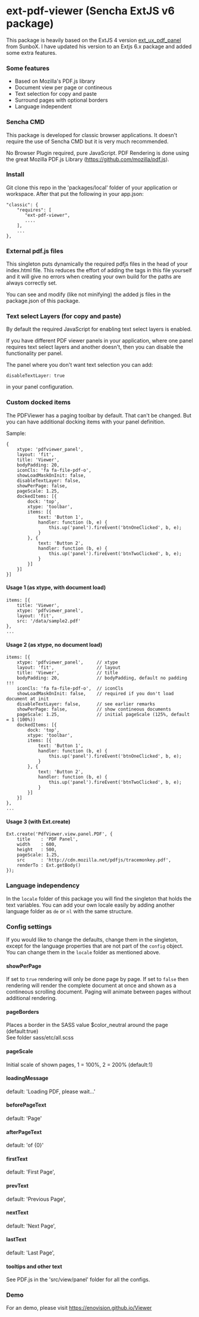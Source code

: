 ext-pdf-viewer (Sencha ExtJS v6 package)
========================================

This package is heavily based on the ExtJS 4 version <a href="http://SunboX.github.com/ext_ux_pdf_panel/demo/">ext_ux_pdf_panel</a> from SunboX. I have updated his version to
an Extjs 6.x package and added some extra features.

### Some features ###
* Based on Mozilla's PDF.js library
* Document view per page or contineous
* Text selection for copy and paste
* Surround pages with optional borders
* Language independent 

### Sencha CMD ###
This package is developed for classic browser applications. It doesn't require
the use of Sencha CMD but it is very much recommended.

No Browser Plugin required, pure JavaScript. PDF Rendering is done using the great Mozilla PDF.js Library (<a href="https://github.com/mozilla/pdf.js">https://github.com/mozilla/pdf.js</a>).

### Install ###
Git clone this repo in the 'packages/local' folder of your application or workspace.
After that put the following in your app.json:

    "classic": {
        "requires": [
           "ext-pdf-viewer",
           ....
        ],
        ...
    },

### External pdf.js files

This singleton puts dynamically the required pdfjs files in the head of your index.html file.
This reduces the effort of adding the tags in this file yourself and it will give no errors
when creating your own build for the paths are always correctly set.

You can see and modify (like not minifying) the added js files in the package.json of this package.

### Text select Layers (for copy and paste) ###
By default the required JavaScript for enabling text select layers is enabled.

If you have different PDF viewer panels in your application, where one panel requires text select layers
and another doesn't, then you can disable the functionality per panel.

The panel where you don't want text selection you can add:

    disableTextLayer: true
    
in your panel configuration.
    
### Custom docked items ###
The PDFViewer has a paging toolbar by default. That can't be changed. But you can have additional
docking items with your panel definition. 

Sample:
    
    {
        xtype: 'pdfviewer_panel',
        layout: 'fit',
        title: 'Viewer',
        bodyPadding: 20,
        iconCls: 'fa fa-file-pdf-o',
        showLoadMaskOnInit: false,
        disableTextLayer: false,
        showPerPage: false,
        pageScale: 1.25,
        dockedItems: [{
            dock: 'top',
            xtype: 'toolbar',
            items: [{
                text: 'Button 1',
                handler: function (b, e) {
                    this.up('panel').fireEvent('btnOneClicked', b, e);
                }
            }, {
                text: 'Button 2',
                handler: function (b, e) {
                    this.up('panel').fireEvent('btnTwoClicked', b, e);
                }
            }]
        }]
    }]
    
#### Usage 1 (as xtype, with document load) ####

    items: [{
        title: 'Viewer',
        xtype: 'pdfviewer_panel',
        layout: 'fit',
        src: '/data/sample2.pdf'
    },
    ...  
      
#### Usage 2 (as xtype, no document load) ####

    items: [{
        xtype: 'pdfviewer_panel',     // xtype
        layout: 'fit',                // layout           
        title: 'Viewer',              // title
        bodyPadding: 20,              // bodyPadding, default no padding !!!
        iconCls: 'fa fa-file-pdf-o',  // iconCls
        showLoadMaskOnInit: false,    // required if you don't load document at init
        disableTextLayer: false,      // see earlier remarks
        showPerPage: false,           // show contineous documents
        pageScale: 1.25,              // initial pageScale (125%, default = 1 (100%))
        dockedItems: [{                  
            dock: 'top',
            xtype: 'toolbar',
            items: [{
                text: 'Button 1',
                handler: function (b, e) {
                    this.up('panel').fireEvent('btnOneClicked', b, e);
                }
            }, {
                text: 'Button 2',
                handler: function (b, e) {
                    this.up('panel').fireEvent('btnTwoClicked', b, e);
                }
            }]
        }]
    },
    ...        


#### Usage 3 (with Ext.create) ####

    Ext.create('PdfViewer.view.panel.PDF', {
        title    : 'PDF Panel',
        width    : 600,
        height   : 500,
        pageScale: 1.25, 
        src      : 'http://cdn.mozilla.net/pdfjs/tracemonkey.pdf', 
        renderTo : Ext.getBody()
    });
    
### Language independency ###
In the `locale` folder of this package you will find the singleton that
holds the text variables. You can add your own locale easily by adding
another language folder as `de` or `nl` with the same structure.
    
### Config settings ###

If you would like to change the defaults, change them in the singleton, except
for the language properties that are not part of the `config` object. You can 
change them in the `locale` folder as mentioned above.


#### showPerPage ####
If set to `true` rendering will only be done page by page. If set to `false` then
rendering will render the complete document at once and shown as a contineous scrolling
document. Paging will animate between pages without additional rendering.
    
#### pageBorders ####
Places a border in the SASS value $color_neutral around the page (default:true)<br/>
See folder sass/etc/all.scss  

#### pageScale ####
Initial scale of shown pages, 1 = 100%, 2 = 200% (default:1)

#### loadingMessage

 default: 'Loading PDF, please wait...'

    
#### beforePageText 

default: 'Page'

#### afterPageText

default: 'of {0}'

#### firstText
 
default: 'First Page',

#### prevText

default: 'Previous Page',

#### nextText

default: 'Next Page',

#### lastText

default: 'Last Page',


#### tooltips and other text ####
See PDF.js in the 'src/view/panel' folder for all the configs. 

    
### Demo ###

For an demo, please visit <a href="https://enovision.github.io/Viewer">https://enovision.github.io/Viewer</a>

